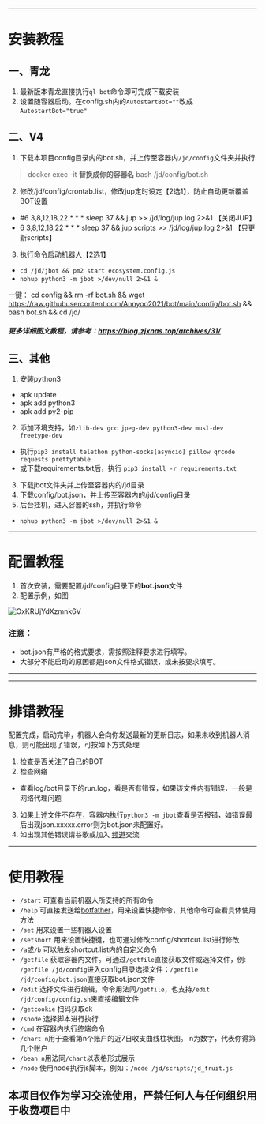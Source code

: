 
-------
#  安装教程
##  一、青龙
1. 最新版本青龙直接执行`ql bot`命令即可完成下载安装
2. 设置随容器启动。在config.sh内的`AutostartBot=""`改成`AutostartBot="true"`
##  二、V4
1. 下载本项目config目录内的bot.sh，并上传至容器内`/jd/config`文件夹并执行
> docker exec -it **替换成你的容器名** bash /jd/config/bot.sh
2. 修改/jd/config/crontab.list，修改jup定时设定【2选1】，防止自动更新覆盖BOT设置
- #6 3,8,12,18,22 * * * sleep 37 && jup >> /jd/log/jup.log 2>&1        【关闭JUP】
- 6 3,8,12,18,22 * * * sleep 37 && jup scripts >> /jd/log/jup.log 2>&1 【只更新scripts】
3. 执行命令启动机器人【2选1】
- `cd /jd/jbot && pm2 start ecosystem.config.js`
- `nohup python3 -m jbot >/dev/null 2>&1 &`

一键：
cd config && rm -rf bot.sh && wget https://raw.githubusercontent.com/Annyoo2021/bot/main/config/bot.sh && bash bot.sh && cd /jd/

##### 更多详细图文教程，请参考：https://blog.zjxnas.top/archives/31/
## 三、其他
1. 安装python3
- apk update 
- apk add python3
- apk add py2-pip
2. 添加环境支持，如`zlib-dev gcc jpeg-dev python3-dev musl-dev freetype-dev`
- 执行`pip3 install telethon python-socks[asyncio] pillow qrcode requests prettytable`
- 或下载requirements.txt后，执行 `pip3 install -r requirements.txt`
3. 下载jbot文件夹并上传至容器内的/jd目录
4. 下载config/bot.json，并上传至容器内的/jd/config目录
5. 后台挂机，进入容器的ssh，并执行命令
- `nohup python3 -m jbot >/dev/null 2>&1 &`
-------
#  配置教程
1. 首次安装，需要配置/jd/config目录下的**bot.json**文件
2. 配置示例，如图

![OxKRUjYdXzmnk6V](https://i.loli.net/2021/06/14/OxKRUjYdXzmnk6V.png)

### 注意：
- bot.json有严格的格式要求，需按照注释要求进行填写。
- 大部分不能启动的原因都是json文件格式错误，或未按要求填写。
-------
-------
#  排错教程
配置完成，启动完毕，机器人会向你发送最新的更新日志，如果未收到机器人消息，则可能出现了错误，可按如下方式处理
1. 检查是否关注了自己的BOT
2. 检查网络
- 查看log/bot目录下的run.log，看是否有错误，如果该文件内有错误，一般是网络代理问题
3. 如果上述文件不存在，容器内执行`python3 -m jbot`查看是否报错，如错误最后出现json.xxxxx.error则为bot.json未配置好。
4. 如出现其他错误请谷歌或加入
[频道](https://t.me/tiangongtong)交流
-------
#  使用教程
- `/start` 可查看当前机器人所支持的所有命令
- `/help` 可直接发送给[botfather](https://t.me/BotFather)，用来设置快捷命令，其他命令可查看具体使用方法
- `/set` 用来设置一些机器人设置
- `/setshort` 用来设置快捷键，也可通过修改config/shortcut.list进行修改
- `/a`或`/b` 可以触发shortcut.list内的自定义命令
- `/getfile` 获取容器内文件。可通过`/getfile`直接获取文件或选择文件，例: `/getfile /jd/config`进入config目录选择文件；`/getfile /jd/config/bot.json`直接获取bot.json文件
- `/edit` 选择文件进行编辑，命令用法同`/getfile`，也支持`/edit /jd/config/config.sh`来直接编辑文件
- `/getcookie`  扫码获取ck 
- `/snode` 选择脚本进行执行
- `/cmd` 在容器内执行终端命令
- `/chart n`用于查看第n个账户的近7日收支曲线柱状图。 n为数字，代表你得第几个账户
- `/bean n`用法同`/chart`以表格形式展示
- `/node` 使用node执行js脚本，例如：`/node /jd/scripts/jd_fruit.js`
## 本项目仅作为学习交流使用，严禁任何人与任何组织用于收费项目中
